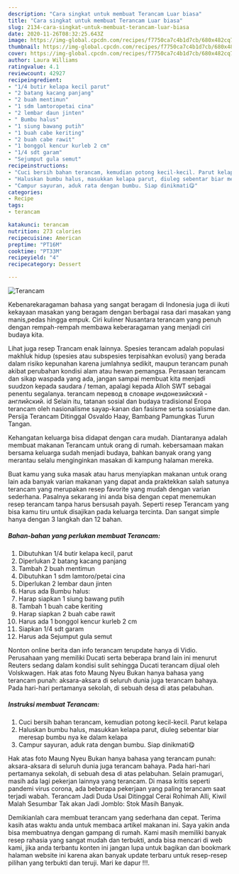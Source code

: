 ```yaml
---
description: "Cara singkat untuk membuat Terancam Luar biasa"
title: "Cara singkat untuk membuat Terancam Luar biasa"
slug: 2134-cara-singkat-untuk-membuat-terancam-luar-biasa
date: 2020-11-26T08:32:25.643Z
image: https://img-global.cpcdn.com/recipes/f7750ca7c4b1d7cb/680x482cq70/terancam-foto-resep-utama.jpg
thumbnail: https://img-global.cpcdn.com/recipes/f7750ca7c4b1d7cb/680x482cq70/terancam-foto-resep-utama.jpg
cover: https://img-global.cpcdn.com/recipes/f7750ca7c4b1d7cb/680x482cq70/terancam-foto-resep-utama.jpg
author: Laura Williams
ratingvalue: 4.1
reviewcount: 42927
recipeingredient:
- "1/4 butir kelapa kecil parut"
- "2 batang kacang panjang"
- "2 buah mentimun"
- "1 sdm lamtoropetai cina"
- "2 lembar daun jinten"
- " Bumbu halus"
- "1 siung bawang putih"
- "1 buah cabe keriting"
- "2 buah cabe rawit"
- "1 bonggol kencur kurleb 2 cm"
- "1/4 sdt garam"
- "Sejumput gula semut"
recipeinstructions:
- "Cuci bersih bahan terancam, kemudian potong kecil-kecil. Parut kelapa"
- "Haluskan bumbu halus, masukkan kelapa parut, diuleg sebentar biar meresap bumbu nya ke dalam kelapa"
- "Campur sayuran, aduk rata dengan bumbu. Siap dinikmati😋"
categories:
- Recipe
tags:
- terancam

katakunci: terancam 
nutrition: 273 calories
recipecuisine: American
preptime: "PT16M"
cooktime: "PT33M"
recipeyield: "4"
recipecategory: Dessert

---
```



![Terancam](https://img-global.cpcdn.com/recipes/f7750ca7c4b1d7cb/680x482cq70/terancam-foto-resep-utama.jpg)

Kebenarekaragaman bahasa yang sangat beragam di Indonesia juga di ikuti kekayaan masakan yang beragam dengan berbagai rasa dari masakan yang manis,pedas hingga empuk. Ciri kuliner Nusantara terancam yang penuh dengan rempah-rempah membawa keberaragaman yang menjadi ciri budaya kita.


Lihat juga resep Trancam enak lainnya. Spesies terancam adalah populasi makhluk hidup (spesies atau subspesies terpisahkan evolusi) yang berada dalam risiko kepunahan karena jumlahnya sedikit, maupun terancam punah akibat perubahan kondisi alam atau hewan pemangsa. Perasaan terancam dan sikap waspada yang ada, jangan sampai membuat kita menjadi suudzon kepada saudara / teman, apalagi kepada Alloh SWT sebagai penentu segalanya. terancam перевод в словаре индонезийский - английский. id Selain itu, tatanan sosial dan budaya tradisional Eropa terancam oleh nasionalisme sayap-kanan dan fasisme serta sosialisme dan. Persija Terancam Ditinggal Osvaldo Haay, Bambang Pamungkas Turun Tangan.

Kehangatan keluarga bisa didapat dengan cara mudah. Diantaranya adalah membuat makanan Terancam untuk orang di rumah. kebersamaan makan bersama keluarga sudah menjadi budaya, bahkan banyak orang yang merantau selalu menginginkan masakan di kampung halaman mereka.

Buat kamu yang suka masak atau harus menyiapkan makanan untuk orang lain ada banyak varian makanan yang dapat anda praktekkan salah satunya terancam yang merupakan resep favorite yang mudah dengan varian sederhana. Pasalnya sekarang ini anda bisa dengan cepat menemukan resep terancam tanpa harus bersusah payah.
Seperti resep Terancam yang bisa kamu tiru untuk disajikan pada keluarga tercinta. Dan sangat simple hanya dengan 3 langkah dan 12 bahan.


<!--inarticleads1-->

##### Bahan-bahan yang perlukan membuat Terancam:

1. Dibutuhkan 1/4 butir kelapa kecil, parut
1. Diperlukan 2 batang kacang panjang
1. Tambah 2 buah mentimun
1. Dibutuhkan 1 sdm lamtoro/petai cina
1. Diperlukan 2 lembar daun jinten
1. Harus ada  Bumbu halus:
1. Harap siapkan 1 siung bawang putih
1. Tambah 1 buah cabe keriting
1. Harap siapkan 2 buah cabe rawit
1. Harus ada 1 bonggol kencur kurleb 2 cm
1. Siapkan 1/4 sdt garam
1. Harus ada Sejumput gula semut


Nonton online berita dan info terancam terupdate hanya di Vidio. Perusahaan yang memiliki Ducati serta beberapa brand lain ini menurut Reuters sedang dalam kondisi sulit sehingga Ducati terancam dijual oleh Volskwagen. Hak atas foto Maung Nyeu Bukan hanya bahasa yang terancam punah: aksara-aksara di seluruh dunia juga terancam bahaya. Pada hari-hari pertamanya sekolah, di sebuah desa di atas pelabuhan. 

<!--inarticleads2-->

##### Instruksi membuat  Terancam:

1. Cuci bersih bahan terancam, kemudian potong kecil-kecil. Parut kelapa
1. Haluskan bumbu halus, masukkan kelapa parut, diuleg sebentar biar meresap bumbu nya ke dalam kelapa
1. Campur sayuran, aduk rata dengan bumbu. Siap dinikmati😋


Hak atas foto Maung Nyeu Bukan hanya bahasa yang terancam punah: aksara-aksara di seluruh dunia juga terancam bahaya. Pada hari-hari pertamanya sekolah, di sebuah desa di atas pelabuhan. Selain pramugari, masih ada lagi pekerjan lainnya yang terancam. Di masa kritis seperti pandemi virus corona, ada beberapa pekerjaan yang paling terancam saat terjadi wabah. Terancam Jadi Duda Usai Ditinggal Cerai Rohimah Alli, Kiwil Malah Sesumbar Tak akan Jadi Jomblo: Stok Masih Banyak. 

Demikianlah cara membuat terancam yang sederhana dan cepat. Terima kasih atas waktu anda untuk membaca artikel makanan ini. Saya yakin anda bisa membuatnya dengan gampang di rumah. Kami masih memiliki banyak resep rahasia yang sangat mudah dan terbukti, anda bisa mencari di web kami, jika anda terbantu konten ini jangan lupa untuk bagikan dan bookmark halaman website ini karena akan banyak update terbaru untuk resep-resep pilihan yang terbukti dan teruji. Mari ke dapur !!!. 
